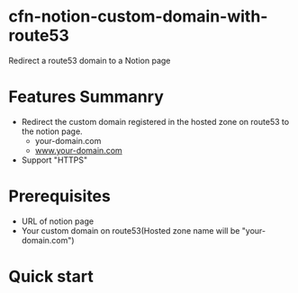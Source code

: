# cfn-notion-custom-domain-with-route53
Redirect a route53 domain to a Notion page
# Features Summanry
- Redirect the custom domain registered in the hosted zone on route53 to the notion page.
    - your-domain.com
    - www.your-domain.com
- Support "HTTPS"

# Prerequisites

- URL of notion page
- Your custom domain on route53(Hosted zone name will be "your-domain.com")

# Quick start


